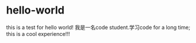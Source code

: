 # hello-world
this is a test for hello world!
我是一名code student.学习code for a long time; this is a cool experience!!!

